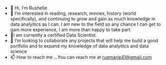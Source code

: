 - 👋 Hi, I’m Rushelle
- 👀 I’m interested in reading, research, movies, history (world specifically), and continuing to grow and gain as much knowledge in data analyitics as I can.  I am new to the field so any chance I can get to gain more experience, I am more than happy to take part.  
- 🌱I am currently a certified Data Scientist.  
- 💞️ I’m looking to collaborate any projects that will help me build a good portfolio and to expand my knowledge of data analyitics and data science
- 📫 How to reach me ...You can reach me at ruemarie41@gmail.com

<!---
RuRueBean/RuRueBean is a ✨ special ✨ repository because its `README.md` (this file) appears on your GitHub profile.
You can click the Preview link to take a look at your changes.
--->

